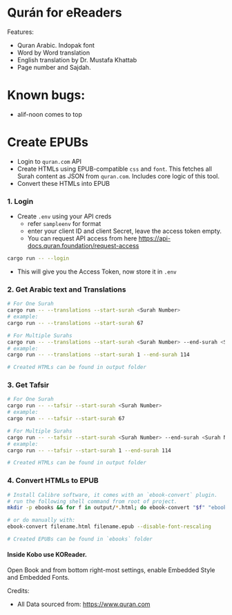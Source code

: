 # Qurán for eReaders
Features:
- Quran Arabic. Indopak font
- Word by Word translation
- English translation by Dr. Mustafa Khattab
- Page number and Sajdah.

# Known bugs:
- alif-noon comes to top


# Create EPUBs
- Login to `quran.com` API
- Create HTMLs using EPUB-compatible `css` and `font`. This fetches all Surah content as JSON from `quran.com`. Includes core logic of this tool.
- Convert these HTMLs into EPUB

### 1. Login
- Create `.env` using your API creds
    - refer `sampleenv` for format
    - enter your client ID and client Secret, leave the access token empty.
    - You can request API access from here https://api-docs.quran.foundation/request-access

```bash
cargo run -- --login
```
- This will give you the Access Token, now store it in `.env`


### 2. Get Arabic text and Translations 
```bash
# For One Surah
cargo run -- --translations --start-surah <Surah Number>
# example: 
cargo run -- --translations --start-surah 67

# For Multiple Surahs
cargo run -- --translations --start-surah <Surah Number> --end-surah <Surah Number>
# example: 
cargo run -- --translations --start-surah 1 --end-surah 114

# Created HTMLs can be found in output folder
```

### 3. Get Tafsir
```bash
# For One Surah
cargo run -- --tafsir --start-surah <Surah Number>
# example: 
cargo run -- --tafsir --start-surah 67

# For Multiple Surahs
cargo run -- --tafsir --start-surah <Surah Number> --end-surah <Surah Number>
# example: 
cargo run -- --tafsir --start-surah 1 --end-surah 114

# Created HTMLs can be found in output folder
```

### 4. Convert HTMLs to EPUB
```bash
# Install Calibre software, it comes with an `ebook-convert` plugin.
# run the following shell command from root of project.
mkdir -p ebooks && for f in output/*.html; do ebook-convert "$f" "ebooks/$(basename "${f%.html}.epub")" --disable-font-rescaling; done

# or do manually with:
ebook-convert filename.html filename.epub --disable-font-rescaling

# Created EPUBs can be found in `ebooks` folder
```


#### Inside Kobo use KOReader.
Open Book and from bottom right-most settings, enable Embedded Style and Embedded Fonts.




Credits:
- All Data sourced from: https://www.quran.com